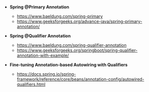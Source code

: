 - **Spring @Primary Annotation**
    - https://www.baeldung.com/spring-primary
    - https://www.geeksforgeeks.org/advance-java/spring-primary-annotation/


- **Spring @Qualifier Annotation**
    - https://www.baeldung.com/spring-qualifier-annotation
    - https://www.geeksforgeeks.org/springboot/spring-qualifier-annotation-with-example/

- **Fine-tuning Annotation-based Autowiring with Qualifiers** 
    - https://docs.spring.io/spring-framework/reference/core/beans/annotation-config/autowired-qualifiers.html
